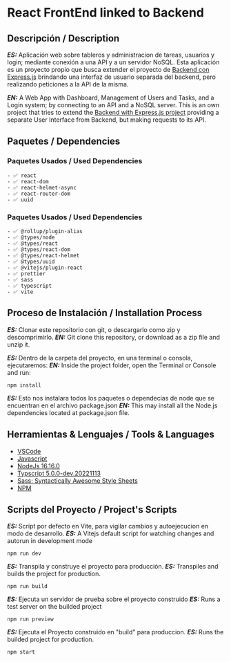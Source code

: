 # React FrontEnd linked to Backend

## Descripción / Description

**_ES:_** Aplicación web sobre tableros y administracion de tareas, usuarios y login; mediante conexión a una API y a un servidor NoSQL. Esta aplicación es un proyecto propio que busca extender el proyecto de [Backend con Express.js](https://github.com/SortOmega/CourseProject-NodeJS-RESTAPI) brindando una interfaz de usuario separada del backend, pero realizando peticiones a la API de la misma.

**_EN:_** A Web App with Dashboard, Management of Users and Tasks, and a Login system; by connecting to an API and a NoSQL server.
This is an own project that tries to extend the [Backend with Express.js project](https://github.com/SortOmega/CourseProject-NodeJS-RESTAPI) providing a separate User Interface from Backend, but making requests to its API.

## Paquetes / Dependencies

### Paquetes Usados / Used Dependencies

    - ✅ react
    - ✅ react-dom
    - ✅ react-helmet-async
    - ✅ react-router-dom
    - ✅ uuid

### Paquetes Usados / Used Dependencies

    - ✅ @rollup/plugin-alias
    - ✅ @types/node
    - ✅ @types/react
    - ✅ @types/react-dom
    - ✅ @types/react-helmet
    - ✅ @types/uuid
    - ✅ @vitejs/plugin-react
    - ✅ prettier
    - ✅ sass
    - ✅ typescript
    - ✅ vite

## Proceso de Instalación / Installation Process

**_ES:_** Clonar este repositorio con git, o descargarlo como zip y descomprimirlo.
**_EN:_** Git clone this repository, or download as a zip file and unzip it.

**_ES:_** Dentro de la carpeta del proyecto, en una terminal o consola, ejecutaremos:
**_EN:_** Inside the project folder, open the Terminal or Console and run:

```
npm install
```

**_ES:_** Esto nos instalara todos los paquetes o dependecias de node que se encuentran en el archivo package.json
**_EN:_** This may install all the Node.js dependencies located at package.json file.

## Herramientas & Lenguajes / Tools & Languages

- [VSCode](https://code.visualstudio.com/)
- [Javascript](https://developer.mozilla.org/es/docs/Web/JavaScript)
- [NodeJs 16.16.0](https://nodejs.org/es/download/)
- [Typscript 5.0.0-dev.20221113](https://www.typescriptlang.org/)
- [Sass: Syntactically Awesome Style Sheets](https://sass-lang.com/)
- [NPM](https://www.npmjs.com/)

## Scripts del Proyecto / Project's Scripts

**_ES:_** Script por defecto en Vite, para vigilar cambios y autoejecucion en modo de desarrollo.
**_ES:_** A Vitejs default script for watching changes and autorun in development mode

```
npm run dev
```

**_ES:_** Transpila y construye el proyecto para producción.
**_ES:_** Transpiles and builds the project for production.

```
npm run build
```

**_ES:_** Ejecuta un servidor de prueba sobre el proyecto construido
**_ES:_** Runs a test server on the builded project

```
npm run preview
```

**_ES:_** Ejecuta el Proyecto construido en "build" para produccion.
**_ES:_** Runs the builded project for production.

```
npm start
```
